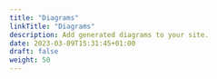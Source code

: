 ```yaml
---
title: "Diagrams"
linkTitle: "Diagrams"
description: Add generated diagrams to your site.
date: 2023-03-09T15:31:45+01:00
draft: false
weight: 50
---
```

